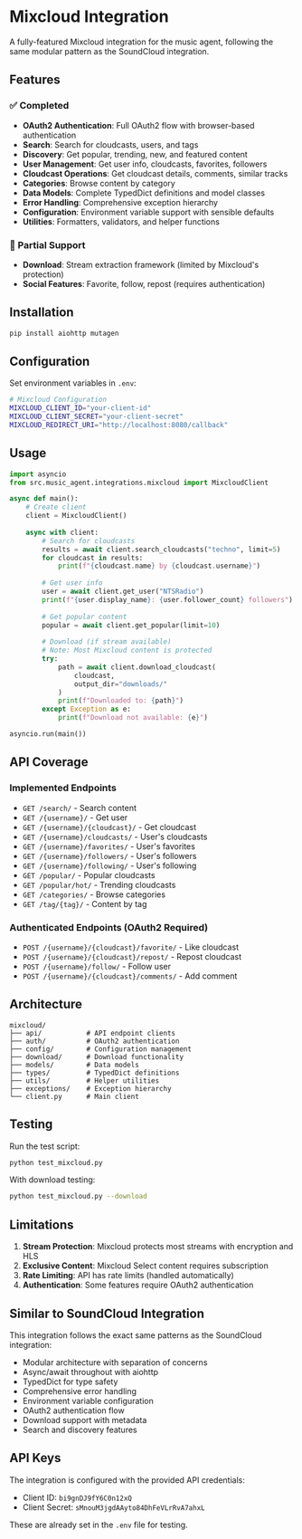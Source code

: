 # Mixcloud Integration

A fully-featured Mixcloud integration for the music agent, following the same modular pattern as the SoundCloud integration.

## Features

### ✅ Completed
- **OAuth2 Authentication**: Full OAuth2 flow with browser-based authentication
- **Search**: Search for cloudcasts, users, and tags
- **Discovery**: Get popular, trending, new, and featured content
- **User Management**: Get user info, cloudcasts, favorites, followers
- **Cloudcast Operations**: Get cloudcast details, comments, similar tracks
- **Categories**: Browse content by category
- **Data Models**: Complete TypedDict definitions and model classes
- **Error Handling**: Comprehensive exception hierarchy
- **Configuration**: Environment variable support with sensible defaults
- **Utilities**: Formatters, validators, and helper functions

### 🔄 Partial Support
- **Download**: Stream extraction framework (limited by Mixcloud's protection)
- **Social Features**: Favorite, follow, repost (requires authentication)

## Installation

```bash
pip install aiohttp mutagen
```

## Configuration

Set environment variables in `.env`:

```bash
# Mixcloud Configuration
MIXCLOUD_CLIENT_ID="your-client-id"
MIXCLOUD_CLIENT_SECRET="your-client-secret"
MIXCLOUD_REDIRECT_URI="http://localhost:8080/callback"
```

## Usage

```python
import asyncio
from src.music_agent.integrations.mixcloud import MixcloudClient

async def main():
    # Create client
    client = MixcloudClient()
    
    async with client:
        # Search for cloudcasts
        results = await client.search_cloudcasts("techno", limit=5)
        for cloudcast in results:
            print(f"{cloudcast.name} by {cloudcast.username}")
        
        # Get user info
        user = await client.get_user("NTSRadio")
        print(f"{user.display_name}: {user.follower_count} followers")
        
        # Get popular content
        popular = await client.get_popular(limit=10)
        
        # Download (if stream available)
        # Note: Most Mixcloud content is protected
        try:
            path = await client.download_cloudcast(
                cloudcast,
                output_dir="downloads/"
            )
            print(f"Downloaded to: {path}")
        except Exception as e:
            print(f"Download not available: {e}")

asyncio.run(main())
```

## API Coverage

### Implemented Endpoints
- `GET /search/` - Search content
- `GET /{username}/` - Get user
- `GET /{username}/{cloudcast}/` - Get cloudcast
- `GET /{username}/cloudcasts/` - User's cloudcasts
- `GET /{username}/favorites/` - User's favorites
- `GET /{username}/followers/` - User's followers
- `GET /{username}/following/` - User's following
- `GET /popular/` - Popular cloudcasts
- `GET /popular/hot/` - Trending cloudcasts
- `GET /categories/` - Browse categories
- `GET /tag/{tag}/` - Content by tag

### Authenticated Endpoints (OAuth2 Required)
- `POST /{username}/{cloudcast}/favorite/` - Like cloudcast
- `POST /{username}/{cloudcast}/repost/` - Repost cloudcast
- `POST /{username}/follow/` - Follow user
- `POST /{username}/{cloudcast}/comments/` - Add comment

## Architecture

```
mixcloud/
├── api/           # API endpoint clients
├── auth/          # OAuth2 authentication
├── config/        # Configuration management
├── download/      # Download functionality
├── models/        # Data models
├── types/         # TypedDict definitions
├── utils/         # Helper utilities
├── exceptions/    # Exception hierarchy
└── client.py      # Main client
```

## Testing

Run the test script:

```bash
python test_mixcloud.py
```

With download testing:

```bash
python test_mixcloud.py --download
```

## Limitations

1. **Stream Protection**: Mixcloud protects most streams with encryption and HLS
2. **Exclusive Content**: Mixcloud Select content requires subscription
3. **Rate Limiting**: API has rate limits (handled automatically)
4. **Authentication**: Some features require OAuth2 authentication

## Similar to SoundCloud Integration

This integration follows the exact same patterns as the SoundCloud integration:
- Modular architecture with separation of concerns
- Async/await throughout with aiohttp
- TypedDict for type safety
- Comprehensive error handling
- Environment variable configuration
- OAuth2 authentication flow
- Download support with metadata
- Search and discovery features

## API Keys

The integration is configured with the provided API credentials:
- Client ID: `bi9gnDJ9fY6C0n12xQ`
- Client Secret: `sMnouM3jgdAAyto84DhFeVLrRvA7ahxL`

These are already set in the `.env` file for testing.